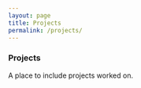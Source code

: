 ```yaml
---
layout: page
title: Projects
permalink: /projects/
---
```




### Projects

A place to include projects worked on.

